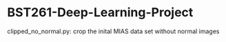 # BST261-Deep-Learning-Project

clipped_no_normal.py: crop the inital MIAS data set without normal images
